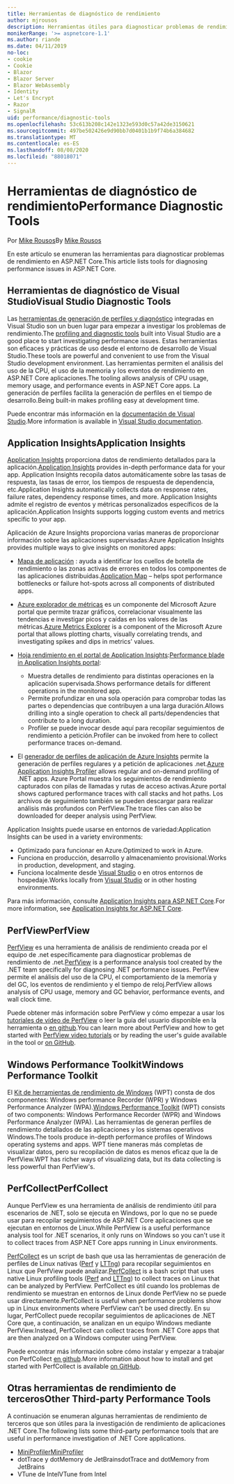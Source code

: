 ```yaml
---
title: Herramientas de diagnóstico de rendimiento
author: mjrousos
description: Herramientas útiles para diagnosticar problemas de rendimiento en aplicaciones de ASP.NET Core.
monikerRange: '>= aspnetcore-1.1'
ms.author: riande
ms.date: 04/11/2019
no-loc:
- cookie
- Cookie
- Blazor
- Blazor Server
- Blazor WebAssembly
- Identity
- Let's Encrypt
- Razor
- SignalR
uid: performance/diagnostic-tools
ms.openlocfilehash: 53c613b208c142e1323e593d0c57a42de3150621
ms.sourcegitcommit: 497be502426e9d90bb7d0401b1b9f74b6a384682
ms.translationtype: MT
ms.contentlocale: es-ES
ms.lasthandoff: 08/08/2020
ms.locfileid: "88018071"
---
```

# <a name="performance-diagnostic-tools"></a><span data-ttu-id="cbd00-103">Herramientas de diagnóstico de rendimiento</span><span class="sxs-lookup"><span data-stu-id="cbd00-103">Performance Diagnostic Tools</span></span>

<span data-ttu-id="cbd00-104">Por [Mike Rousos](https://github.com/mjrousos)</span><span class="sxs-lookup"><span data-stu-id="cbd00-104">By [Mike Rousos](https://github.com/mjrousos)</span></span>

<span data-ttu-id="cbd00-105">En este artículo se enumeran las herramientas para diagnosticar problemas de rendimiento en ASP.NET Core.</span><span class="sxs-lookup"><span data-stu-id="cbd00-105">This article lists tools for diagnosing performance issues in ASP.NET Core.</span></span>

## <a name="visual-studio-diagnostic-tools"></a><span data-ttu-id="cbd00-106">Herramientas de diagnóstico de Visual Studio</span><span class="sxs-lookup"><span data-stu-id="cbd00-106">Visual Studio Diagnostic Tools</span></span>

<span data-ttu-id="cbd00-107">Las [herramientas de generación de perfiles y diagnóstico](/visualstudio/profiling) integradas en Visual Studio son un buen lugar para empezar a investigar los problemas de rendimiento.</span><span class="sxs-lookup"><span data-stu-id="cbd00-107">The [profiling and diagnostic tools](/visualstudio/profiling) built into Visual Studio are a good place to start investigating performance issues.</span></span> <span data-ttu-id="cbd00-108">Estas herramientas son eficaces y prácticas de uso desde el entorno de desarrollo de Visual Studio.</span><span class="sxs-lookup"><span data-stu-id="cbd00-108">These tools are powerful and convenient to use from the Visual Studio development environment.</span></span> <span data-ttu-id="cbd00-109">Las herramientas permiten el análisis del uso de la CPU, el uso de la memoria y los eventos de rendimiento en ASP.NET Core aplicaciones.</span><span class="sxs-lookup"><span data-stu-id="cbd00-109">The tooling allows analysis of CPU usage, memory usage, and performance events in ASP.NET Core apps.</span></span> <span data-ttu-id="cbd00-110">La generación de perfiles facilita la generación de perfiles en el tiempo de desarrollo.</span><span class="sxs-lookup"><span data-stu-id="cbd00-110">Being built-in makes profiling easy at development time.</span></span>

<span data-ttu-id="cbd00-111">Puede encontrar más información en la [documentación de Visual Studio](/visualstudio/profiling/profiling-overview).</span><span class="sxs-lookup"><span data-stu-id="cbd00-111">More information is available in [Visual Studio documentation](/visualstudio/profiling/profiling-overview).</span></span>

## <a name="application-insights"></a><span data-ttu-id="cbd00-112">Application Insights</span><span class="sxs-lookup"><span data-stu-id="cbd00-112">Application Insights</span></span>

<span data-ttu-id="cbd00-113">[Application Insights](/azure/application-insights/app-insights-overview) proporciona datos de rendimiento detallados para la aplicación.</span><span class="sxs-lookup"><span data-stu-id="cbd00-113">[Application Insights](/azure/application-insights/app-insights-overview) provides in-depth performance data for your app.</span></span> <span data-ttu-id="cbd00-114">Application Insights recopila datos automáticamente sobre las tasas de respuesta, las tasas de error, los tiempos de respuesta de dependencia, etc.</span><span class="sxs-lookup"><span data-stu-id="cbd00-114">Application Insights automatically collects data on response rates, failure rates, dependency response times, and more.</span></span> <span data-ttu-id="cbd00-115">Application Insights admite el registro de eventos y métricas personalizados específicos de la aplicación.</span><span class="sxs-lookup"><span data-stu-id="cbd00-115">Application Insights supports logging custom events and metrics specific to your app.</span></span>

<span data-ttu-id="cbd00-116">Aplicación de Azure Insights proporciona varias maneras de proporcionar información sobre las aplicaciones supervisadas:</span><span class="sxs-lookup"><span data-stu-id="cbd00-116">Azure Application Insights provides multiple ways to give insights on monitored apps:</span></span>

- <span data-ttu-id="cbd00-117">[Mapa de aplicación](/azure/application-insights/app-insights-app-map) : ayuda a identificar los cuellos de botella de rendimiento o las zonas activas de errores en todos los componentes de las aplicaciones distribuidas.</span><span class="sxs-lookup"><span data-stu-id="cbd00-117">[Application Map](/azure/application-insights/app-insights-app-map) – helps spot performance bottlenecks or failure hot-spots across all components of distributed apps.</span></span>
- <span data-ttu-id="cbd00-118">[Azure explorador de métricas](/azure/azure-monitor/platform/metrics-getting-started) es un componente del Microsoft Azure portal que permite trazar gráficos, correlacionar visualmente las tendencias e investigar picos y caídas en los valores de las métricas.</span><span class="sxs-lookup"><span data-stu-id="cbd00-118">[Azure Metrics Explorer](/azure/azure-monitor/platform/metrics-getting-started) is a component of the Microsoft Azure portal that allows plotting charts, visually correlating trends, and investigating spikes and dips in metrics' values.</span></span>
- <span data-ttu-id="cbd00-119">[Hoja rendimiento en el portal de Application Insights](/azure/application-insights/app-insights-tutorial-performance):</span><span class="sxs-lookup"><span data-stu-id="cbd00-119">[Performance blade in Application Insights portal](/azure/application-insights/app-insights-tutorial-performance):</span></span>

  - <span data-ttu-id="cbd00-120">Muestra detalles de rendimiento para distintas operaciones en la aplicación supervisada.</span><span class="sxs-lookup"><span data-stu-id="cbd00-120">Shows performance details for different operations in the monitored app.</span></span>
  - <span data-ttu-id="cbd00-121">Permite profundizar en una sola operación para comprobar todas las partes o dependencias que contribuyen a una larga duración.</span><span class="sxs-lookup"><span data-stu-id="cbd00-121">Allows drilling into a single operation to check all parts/dependencies that contribute to a long duration.</span></span>
  - <span data-ttu-id="cbd00-122">Profiler se puede invocar desde aquí para recopilar seguimientos de rendimiento a petición.</span><span class="sxs-lookup"><span data-stu-id="cbd00-122">Profiler can be invoked from here to collect performance traces on-demand.</span></span>

- <span data-ttu-id="cbd00-123">El [generador de perfiles de aplicación de Azure Insights](/azure/azure-monitor/app/profiler) permite la generación de perfiles regulares y a petición de aplicaciones .net.</span><span class="sxs-lookup"><span data-stu-id="cbd00-123">[Azure Application Insights Profiler](/azure/azure-monitor/app/profiler) allows regular and on-demand profiling of .NET apps.</span></span>  <span data-ttu-id="cbd00-124">Azure Portal muestra los seguimientos de rendimiento capturados con pilas de llamadas y rutas de acceso activas.</span><span class="sxs-lookup"><span data-stu-id="cbd00-124">Azure portal shows captured performance traces with call stacks and hot paths.</span></span> <span data-ttu-id="cbd00-125">Los archivos de seguimiento también se pueden descargar para realizar análisis más profundos con PerfView.</span><span class="sxs-lookup"><span data-stu-id="cbd00-125">The trace files can also be downloaded for deeper analysis using PerfView.</span></span>

<span data-ttu-id="cbd00-126">Application Insights puede usarse en entornos de variedad:</span><span class="sxs-lookup"><span data-stu-id="cbd00-126">Application Insights can be used in a variety environments:</span></span>

- <span data-ttu-id="cbd00-127">Optimizado para funcionar en Azure.</span><span class="sxs-lookup"><span data-stu-id="cbd00-127">Optimized to work in Azure.</span></span>
- <span data-ttu-id="cbd00-128">Funciona en producción, desarrollo y almacenamiento provisional.</span><span class="sxs-lookup"><span data-stu-id="cbd00-128">Works in production, development, and staging.</span></span>
- <span data-ttu-id="cbd00-129">Funciona localmente desde [Visual Studio](/azure/application-insights/app-insights-visual-studio) o en otros entornos de hospedaje.</span><span class="sxs-lookup"><span data-stu-id="cbd00-129">Works locally from [Visual Studio](/azure/application-insights/app-insights-visual-studio) or in other hosting environments.</span></span>

<span data-ttu-id="cbd00-130">Para más información, consulte [Application Insights para ASP.NET Core](/azure/application-insights/app-insights-asp-net-core).</span><span class="sxs-lookup"><span data-stu-id="cbd00-130">For more information, see [Application Insights for ASP.NET Core](/azure/application-insights/app-insights-asp-net-core).</span></span>

## <a name="perfview"></a><span data-ttu-id="cbd00-131">PerfView</span><span class="sxs-lookup"><span data-stu-id="cbd00-131">PerfView</span></span>

<span data-ttu-id="cbd00-132">[PerfView](https://github.com/Microsoft/perfview) es una herramienta de análisis de rendimiento creada por el equipo de .net específicamente para diagnosticar problemas de rendimiento de .net.</span><span class="sxs-lookup"><span data-stu-id="cbd00-132">[PerfView](https://github.com/Microsoft/perfview) is a performance analysis tool created by the .NET team specifically for diagnosing .NET performance issues.</span></span> <span data-ttu-id="cbd00-133">PerfView permite el análisis del uso de la CPU, el comportamiento de la memoria y del GC, los eventos de rendimiento y el tiempo de reloj.</span><span class="sxs-lookup"><span data-stu-id="cbd00-133">PerfView allows analysis of CPU usage, memory and GC behavior, performance events, and wall clock time.</span></span>

<span data-ttu-id="cbd00-134">Puede obtener más información sobre PerfView y cómo empezar a usar los [tutoriales de vídeo de PerfView](https://channel9.msdn.com/Series/PerfView-Tutorial) o leer la guía del usuario disponible en la herramienta o [en github](https://github.com/Microsoft/perfview).</span><span class="sxs-lookup"><span data-stu-id="cbd00-134">You can learn more about PerfView and how to get started with [PerfView video tutorials](https://channel9.msdn.com/Series/PerfView-Tutorial) or by reading the user's guide available in the tool or [on GitHub](https://github.com/Microsoft/perfview).</span></span>

## <a name="windows-performance-toolkit"></a><span data-ttu-id="cbd00-135">Windows Performance Toolkit</span><span class="sxs-lookup"><span data-stu-id="cbd00-135">Windows Performance Toolkit</span></span>

<span data-ttu-id="cbd00-136">El [Kit de herramientas de rendimiento de Windows](/windows-hardware/test/wpt/) (WPT) consta de dos componentes: Windows performance Recorder (WPR) y Windows Performance Analyzer (WPA).</span><span class="sxs-lookup"><span data-stu-id="cbd00-136">[Windows Performance Toolkit](/windows-hardware/test/wpt/) (WPT) consists of two components: Windows Performance Recorder (WPR) and Windows Performance Analyzer (WPA).</span></span> <span data-ttu-id="cbd00-137">Las herramientas de generan perfiles de rendimiento detallados de las aplicaciones y los sistemas operativos Windows.</span><span class="sxs-lookup"><span data-stu-id="cbd00-137">The tools produce in-depth performance profiles of Windows operating systems and apps.</span></span> <span data-ttu-id="cbd00-138">WPT tiene maneras más completas de visualizar datos, pero su recopilación de datos es menos eficaz que la de PerfView.</span><span class="sxs-lookup"><span data-stu-id="cbd00-138">WPT has richer ways of visualizing data, but its data collecting is less powerful than PerfView's.</span></span>

## <a name="perfcollect"></a><span data-ttu-id="cbd00-139">PerfCollect</span><span class="sxs-lookup"><span data-stu-id="cbd00-139">PerfCollect</span></span>

<span data-ttu-id="cbd00-140">Aunque PerfView es una herramienta de análisis de rendimiento útil para escenarios de .NET, solo se ejecuta en Windows, por lo que no se puede usar para recopilar seguimientos de ASP.NET Core aplicaciones que se ejecutan en entornos de Linux.</span><span class="sxs-lookup"><span data-stu-id="cbd00-140">While PerfView is a useful performance analysis tool for .NET scenarios, it only runs on Windows so you can't use it to collect traces from ASP.NET Core apps running in Linux environments.</span></span>

<span data-ttu-id="cbd00-141">[PerfCollect](https://github.com/dotnet/coreclr/blob/master/Documentation/project-docs/linux-performance-tracing.md) es un script de bash que usa las herramientas de generación de perfiles de Linux nativas ([Perf](https://perf.wiki.kernel.org/index.php/Main_Page) y [LTTng](https://lttng.org/)) para recopilar seguimientos en Linux que PerfView puede analizar.</span><span class="sxs-lookup"><span data-stu-id="cbd00-141">[PerfCollect](https://github.com/dotnet/coreclr/blob/master/Documentation/project-docs/linux-performance-tracing.md) is a bash script that uses native Linux profiling tools ([Perf](https://perf.wiki.kernel.org/index.php/Main_Page) and [LTTng](https://lttng.org/)) to collect traces on Linux that can be analyzed by PerfView.</span></span> <span data-ttu-id="cbd00-142">PerfCollect es útil cuando los problemas de rendimiento se muestran en entornos de Linux donde PerfView no se puede usar directamente.</span><span class="sxs-lookup"><span data-stu-id="cbd00-142">PerfCollect is useful when performance problems show up in Linux environments where PerfView can't be used directly.</span></span> <span data-ttu-id="cbd00-143">En su lugar, PerfCollect puede recopilar seguimientos de aplicaciones de .NET Core que, a continuación, se analizan en un equipo Windows mediante PerfView.</span><span class="sxs-lookup"><span data-stu-id="cbd00-143">Instead, PerfCollect can collect traces from .NET Core apps that are then analyzed on a Windows computer using PerfView.</span></span>

<span data-ttu-id="cbd00-144">Puede encontrar más información sobre cómo instalar y empezar a trabajar con PerfCollect [en github](https://github.com/dotnet/coreclr/blob/master/Documentation/project-docs/linux-performance-tracing.md).</span><span class="sxs-lookup"><span data-stu-id="cbd00-144">More information about how to install and get started with PerfCollect is available [on GitHub](https://github.com/dotnet/coreclr/blob/master/Documentation/project-docs/linux-performance-tracing.md).</span></span>

## <a name="other-third-party-performance-tools"></a><span data-ttu-id="cbd00-145">Otras herramientas de rendimiento de terceros</span><span class="sxs-lookup"><span data-stu-id="cbd00-145">Other Third-party Performance Tools</span></span>

<span data-ttu-id="cbd00-146">A continuación se enumeran algunas herramientas de rendimiento de terceros que son útiles para la investigación de rendimiento de aplicaciones .NET Core.</span><span class="sxs-lookup"><span data-stu-id="cbd00-146">The following lists some third-party performance tools that are useful in performance investigation of .NET Core applications.</span></span>

- [<span data-ttu-id="cbd00-147">MiniProfiler</span><span class="sxs-lookup"><span data-stu-id="cbd00-147">MiniProfiler</span></span>](https://miniprofiler.com/)
- <span data-ttu-id="cbd00-148">dotTrace y dotMemory de JetBrains</span><span class="sxs-lookup"><span data-stu-id="cbd00-148">dotTrace and dotMemory from JetBrains</span></span>
- <span data-ttu-id="cbd00-149">VTune de Intel</span><span class="sxs-lookup"><span data-stu-id="cbd00-149">VTune from Intel</span></span>
